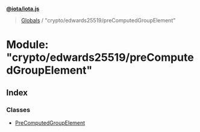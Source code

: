 **[@iota/iota.js](../README.md)**

> [Globals](../README.md) / "crypto/edwards25519/preComputedGroupElement"

# Module: "crypto/edwards25519/preComputedGroupElement"

## Index

### Classes

* [PreComputedGroupElement](../classes/_crypto_edwards25519_precomputedgroupelement_.precomputedgroupelement.md)

